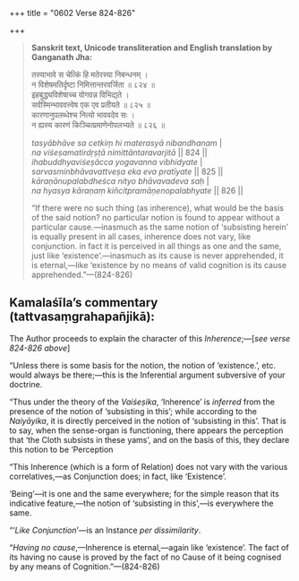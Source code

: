 +++
title = "0602 Verse 824-826"

+++
> **Sanskrit text, Unicode transliteration and English translation by Ganganath Jha:** 
>
> तस्याभावे स चेत्किं हि मतेरस्या निबन्धनम् ।  
> न विशेषमतिर्दृष्टा निमित्तान्तरवर्जिता ॥ ८२४ ॥  
> इहबुद्ध्यविशेषाच्च योगवन्न विभिद्यते ।  
> सर्वस्मिन्भाववत्त्वेष एक एव प्रतीयते ॥ ८२५ ॥  
> कारणानुपलब्धेश्च नित्यो भाववदेव सः ।  
> न ह्यस्य कारणं किञ्चित्प्रमाणेनोपलभ्यते ॥ ८२६ ॥ 
>
> *tasyābhāve sa cetkiṃ hi materasyā nibandhanam* \|  
> *na viśeṣamatirdṛṣṭā nimittāntaravarjitā* \|\| 824 \|\|  
> *ihabuddhyaviśeṣācca yogavanna vibhidyate* \|  
> *sarvasminbhāvavattveṣa eka eva pratīyate* \|\| 825 \|\|  
> *kāraṇānupalabdheśca nityo bhāvavadeva saḥ* \|  
> *na hyasya kāraṇaṃ kiñcitpramāṇenopalabhyate* \|\| 826 \|\| 
>
> “If there were no such thing (as inherence), what would be the basis of the said notion? no particular notion is found to appear without a particular cause.—inasmuch as the same notion of ‘subsisting herein’ is equally present in all cases, inherence does not vary, like conjunction. in fact it is perceived in all things as one and the same, just like ‘existence’.—inasmuch as its cause is never apprehended, it is eternal,—like ‘existence by no means of valid cognition is its cause apprehended.”—(824-826)



## Kamalaśīla’s commentary (tattvasaṃgrahapañjikā):

The Author proceeds to explain the character of this *Inherence*;—[*see verse 824-826 above*]

“Unless there is some basis for the notion, the notion of ‘existence.’, etc. would always be there;—this is the Inferential argument subversive of your doctrine.

“Thus under the theory of the *Vaiśeṣika*, ‘Inherence’ is *inferred* from the presence of the notion of ‘subsisting in this’; while according to the *Naiyāyika*, it is directly perceived in the notion of ‘subsisting in this’. That is to say, when the sense-organ is functioning, there appears the perception that ‘the Cloth subsists in these yams’, and on the basis of this, they declare this notion to be ‘Perception

“This Inherence (which is a form of Relation) does not vary with the various correlatives,—as Conjunction does; in fact, like ‘Existence’.

‘Being’—it is one and the same everywhere; for the simple reason that its indicative feature,—the notion of ‘subsisting in this’,—is everywhere the same.

“‘*Like Conjunction*’—is an Instance *per dissimilarity*.

“*Having no cause*,—Inherence is eternal,—again like ‘existence’. The fact of its having no cause is proved by the fact of no Cause of it being cognised by any means of Cognition.”—(824-826)


